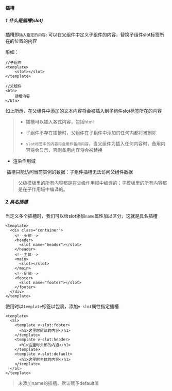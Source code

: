 #### 插槽

##### 1.什么是插槽(slot)

插槽即`插入指定的内容`: 可以在父组件中定义子组件的内容，替换子组件slot标签所在的位置的内容

形如：

```vue
//子组件
<template>
	<slot></slot>
</template>

//父组件
<btn>
	插槽内容
</btn>
```

如上所示，在父组件中添加的文本内容将会被插入到子组件slot标签所在的内容

> * 插槽可以插入各式内容，包括html
>
> * 子组件不存在插槽时，父组件在子组件中添加的任何内都将被删除
>
> * `slot标签中的内容将会用作备用内容`，当父组件为插入任何内容时，备用内容将会显示，否则备用内容将会被替换



* 渲染作用域

​	插槽只能访问当前实例的数据：子组件插槽无法访问父组件数据

> 父级模板里的所有内容都是在父级作用域中编译的；子模板里的所有内容都是在子作用域中编译的。



##### 2.具名插槽

当定义多个插槽时，我们可以给slot添加`name`属性加以区分，这就是具名插槽

```vue
<template>
  <div class="container">
    <!--头部-->
    <header>
      <slot name="header"></slot>
    </header>
    <!--主体-->
    <main>
      <slot></slot>
    </main>
    <!--尾部-->
    <footer>
      <slot name="footer"></slot>
    </footer>
  </div>
</template>
```

使用时以`template`标签以包裹，添加`v-slot`属性指定插槽

```vue
<template>
  <Sl>
    <template v-slot:footer>
      <h1>这里时尾部的内容</h1>
    </template>
    <template v-slot:header>
      <h1>这里时头部的内通</h1>
    </template>
    <template v-slot:default>
      <h1>这里时主体的内容</h1>
    </template>
  </Sl>
</template>
```

> 未添加name的插槽，默认赋予default值